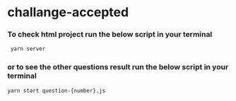 # challange-accepted

### To check html project run the below script in your terminal

```bash
 yarn server
```

### or to see the other questions result run the below script in your terminal

```bash
yarn start question-{number}.js
```
